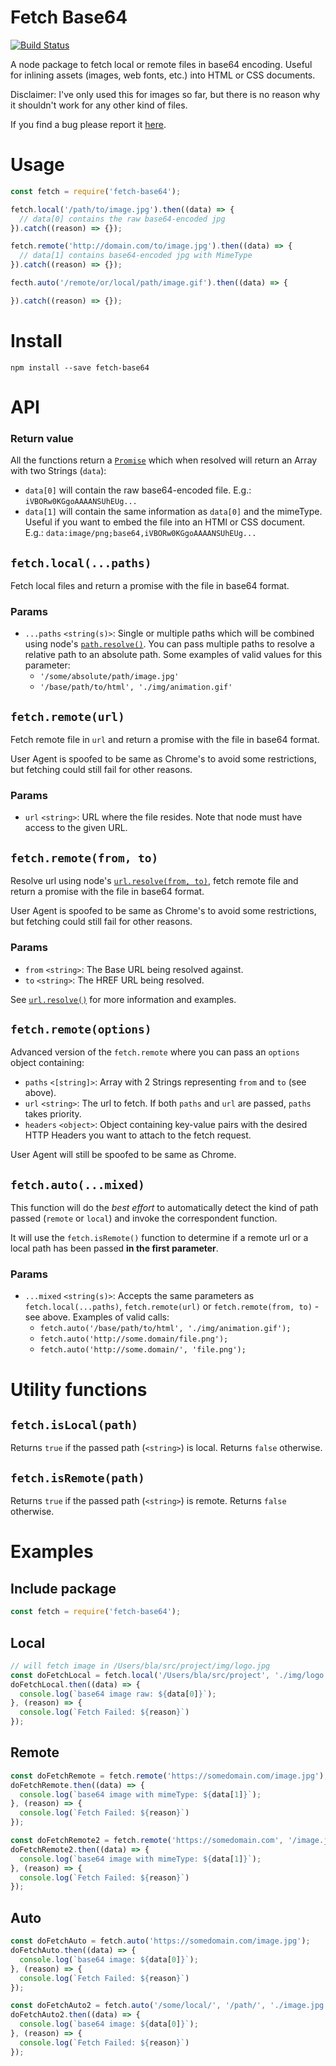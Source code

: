 # Fetch Base64

[![Build Status](https://travis-ci.org/gamell/fetch-base64.svg?branch=master)](https://travis-ci.org/gamell/fetch-base64)

A node package to fetch local or remote files in base64 encoding. Useful for inlining assets (images, web fonts, etc.) into HTML or CSS documents.

Disclaimer: I've only used this for images so far, but there is no reason why it shouldn't work for any other kind of files.

If you find a bug please report it [here](https://github.com/gamell/fetch-base64/issues).

# Usage

```js
const fetch = require('fetch-base64');

fetch.local('/path/to/image.jpg').then((data) => {
  // data[0] contains the raw base64-encoded jpg
}).catch((reason) => {});

fetch.remote('http://domain.com/to/image.jpg').then((data) => {
  // data[1] contains base64-encoded jpg with MimeType
}).catch((reason) => {});

fecth.auto('/remote/or/local/path/image.gif').then((data) => {

}).catch((reason) => {});
```

# Install

`npm install --save fetch-base64`

# API

### Return value

All the functions return a [`Promise`](https://developer.mozilla.org/en-US/docs/Web/JavaScript/Reference/Global_Objects/Promise) which when resolved will return an Array with two Strings (`data`):

- `data[0]` will contain the raw base64-encoded file. E.g.: `iVBORw0KGgoAAAANSUhEUg...`
- `data[1]` will contain the same information as `data[0]` and the mimeType. Useful if you want to embed the file into an HTMl or CSS document. E.g.: `data:image/png;base64,iVBORw0KGgoAAAANSUhEUg...`

## `fetch.local(...paths)`

Fetch local files and return a promise with the file in base64 format.

### Params

- `...paths` `<string(s)>`: Single or multiple paths which will be combined using node's [`path.resolve()`](https://nodejs.org/docs/latest/api/path.html#path_path_resolve_from_to). You can pass multiple paths to resolve a relative path to an absolute path. Some examples of valid values for this parameter:
  - `'/some/absolute/path/image.jpg'`
  - `'/base/path/to/html', './img/animation.gif'`


## `fetch.remote(url)`

Fetch remote file in `url` and return a promise with the file in base64 format.

User Agent is spoofed to be same as Chrome's to avoid some restrictions, but fetching could still fail for other reasons.

### Params

- `url` `<string>`: URL where the file resides. Note that node must have access to the given URL.

## `fetch.remote(from, to)`

Resolve url using node's [`url.resolve(from, to)`](https://nodejs.org/api/url.html#url_url_resolve_from_to), fetch remote file  and return a promise with the file in base64 format.

User Agent is spoofed to be same as Chrome's to avoid some restrictions, but fetching could still fail for other reasons.

### Params

- `from` `<string>`: The Base URL being resolved against.
- `to` `<string>`: The HREF URL being resolved.

See [`url.resolve()`](https://nodejs.org/api/url.html#url_url_resolve_from_to) for more information and examples.

## `fetch.remote(options)`

Advanced version of the `fetch.remote` where you can pass an `options` object containing:

- `paths` `<[string]>`: Array with 2 Strings representing `from` and `to` (see above).
- `url` `<string>`: The url to fetch. If both `paths` and `url` are passed, `paths` takes priority.
- `headers` `<object>`: Object containing key-value pairs with the desired HTTP Headers you want to attach to the fetch request.

User Agent will still be spoofed to be same as Chrome.

## `fetch.auto(...mixed)`

This function will do the *best effort* to automatically detect the kind of path passed (`remote` or `local`) and invoke the correspondent function.

It will use the `fetch.isRemote()` function to determine if a remote url or a local path has been passed **in the first parameter**.

### Params

- `...mixed` `<string(s)>`: Accepts the same parameters as `fetch.local(...paths)`, `fetch.remote(url)` or `fetch.remote(from, to)` - see above. Examples of valid calls:
  - `fetch.auto('/base/path/to/html', './img/animation.gif');`
  - `fetch.auto('http://some.domain/file.png');`
  - `fetch.auto('http://some.domain/', 'file.png');`


# Utility functions

## `fetch.isLocal(path)`

Returns `true` if the passed path (`<string>`) is local. Returns `false` otherwise.

## `fetch.isRemote(path)`

Returns `true` if the passed path (`<string>`) is remote. Returns `false` otherwise.


# Examples

## Include package

```js
const fetch = require('fetch-base64');
```

## Local

```js
// will fetch image in /Users/bla/src/project/img/logo.jpg
const doFetchLocal = fetch.local('/Users/bla/src/project', './img/logo.jpg');
doFetchLocal.then((data) => {
  console.log(`base64 image raw: ${data[0]}`);
}, (reason) => {
  console.log(`Fetch Failed: ${reason}`)
});
```

## Remote

```js
const doFetchRemote = fetch.remote('https://somedomain.com/image.jpg');
doFetchRemote.then((data) => {
  console.log(`base64 image with mimeType: ${data[1]}`);
}, (reason) => {
  console.log(`Fetch Failed: ${reason}`)
});
```

```js
const doFetchRemote2 = fetch.remote('https://somedomain.com', '/image.jpg');
doFetchRemote2.then((data) => {
  console.log(`base64 image with mimeType: ${data[1]}`);
}, (reason) => {
  console.log(`Fetch Failed: ${reason}`)
});
```

## Auto

```js
const doFetchAuto = fetch.auto('https://somedomain.com/image.jpg');
doFetchAuto.then((data) => {
  console.log(`base64 image: ${data[0]}`);
}, (reason) => {
  console.log(`Fetch Failed: ${reason}`)
});
```

```js
const doFetchAuto2 = fetch.auto('/some/local/', '/path/', './image.jpg');
doFetchAuto2.then((data) => {
  console.log(`base64 image: ${data[0]}`);
}, (reason) => {
  console.log(`Fetch Failed: ${reason}`)
});
```
